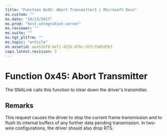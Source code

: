```yaml
---
title: "Function 0x45: Abort Transmitter1 | Microsoft Docs"
ms.custom: ""
ms.date: "10/13/2017"
ms.prod: "host-integration-server"
ms.reviewer: ""
ms.suite: ""
ms.tgt_pltfrm: ""
ms.topic: "article"
ms.assetid: aea51bf9-def1-4255-870c-55fcf605df63
caps.latest.revision: 3
---
```

# Function 0x45: Abort Transmitter
The SNALink calls this function to clear down the driver's transmitter.  
  
## Remarks  
 This request causes the driver to stop the current frame transmission and to flush its internal buffers of any further data pending transmission. In two-wire configurations, the driver should also drop RTS.